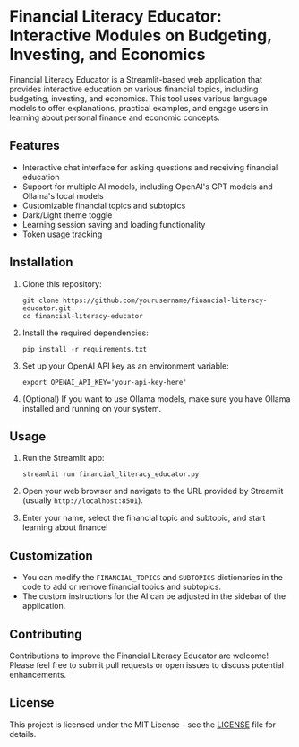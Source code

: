 # Financial Literacy Educator: Interactive Modules on Budgeting, Investing, and Economics

Financial Literacy Educator is a Streamlit-based web application that provides interactive education on various financial topics, including budgeting, investing, and economics. This tool uses various language models to offer explanations, practical examples, and engage users in learning about personal finance and economic concepts.

## Features

- Interactive chat interface for asking questions and receiving financial education
- Support for multiple AI models, including OpenAI's GPT models and Ollama's local models
- Customizable financial topics and subtopics
- Dark/Light theme toggle
- Learning session saving and loading functionality
- Token usage tracking

## Installation

1. Clone this repository:
   ```
   git clone https://github.com/yourusername/financial-literacy-educator.git
   cd financial-literacy-educator
   ```

2. Install the required dependencies:
   ```
   pip install -r requirements.txt
   ```

3. Set up your OpenAI API key as an environment variable:
   ```
   export OPENAI_API_KEY='your-api-key-here'
   ```

4. (Optional) If you want to use Ollama models, make sure you have Ollama installed and running on your system.

## Usage

1. Run the Streamlit app:
   ```
   streamlit run financial_literacy_educator.py
   ```

2. Open your web browser and navigate to the URL provided by Streamlit (usually `http://localhost:8501`).

3. Enter your name, select the financial topic and subtopic, and start learning about finance!

## Customization

- You can modify the `FINANCIAL_TOPICS` and `SUBTOPICS` dictionaries in the code to add or remove financial topics and subtopics.
- The custom instructions for the AI can be adjusted in the sidebar of the application.

## Contributing

Contributions to improve the Financial Literacy Educator are welcome! Please feel free to submit pull requests or open issues to discuss potential enhancements.

## License

This project is licensed under the MIT License - see the [LICENSE](LICENSE) file for details.
